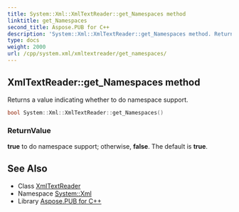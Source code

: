 ```yaml
---
title: System::Xml::XmlTextReader::get_Namespaces method
linktitle: get_Namespaces
second_title: Aspose.PUB for C++
description: 'System::Xml::XmlTextReader::get_Namespaces method. Returns a value indicating whether to do namespace support in C++.'
type: docs
weight: 2000
url: /cpp/system.xml/xmltextreader/get_namespaces/
---
```

## XmlTextReader::get_Namespaces method


Returns a value indicating whether to do namespace support.

```cpp
bool System::Xml::XmlTextReader::get_Namespaces()
```


### ReturnValue

**true** to do namespace support; otherwise, **false**. The default is **true**.

## See Also

* Class [XmlTextReader](../)
* Namespace [System::Xml](../../)
* Library [Aspose.PUB for C++](../../../)

